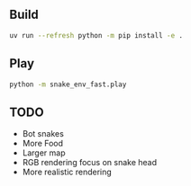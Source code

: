 
## Build

```bash
uv run --refresh python -m pip install -e .
```

## Play

```bash
python -m snake_env_fast.play
```


## TODO

- Bot snakes
- More Food
- Larger map
- RGB rendering focus on snake head
- More realistic rendering
